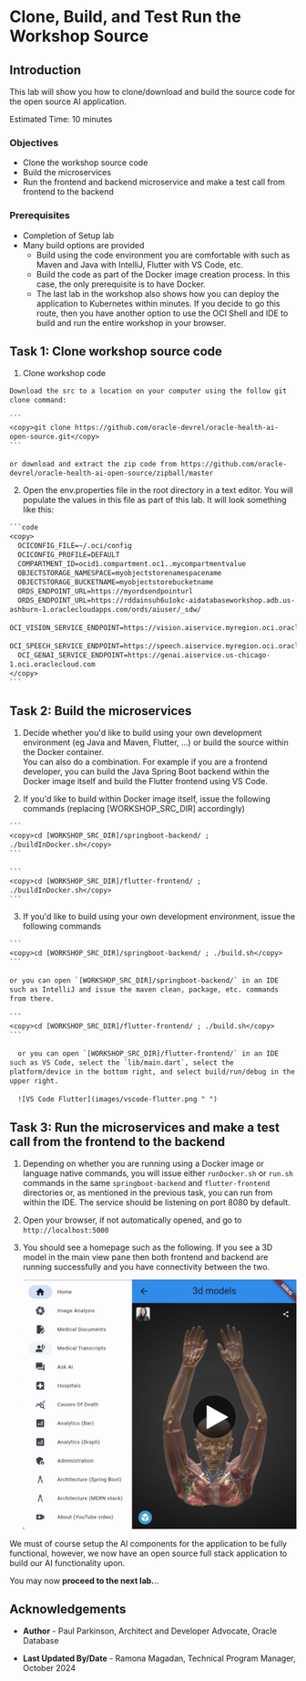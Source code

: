 # Clone, Build, and Test Run the Workshop Source

## Introduction

This lab will show you how to clone/download and build the source code for the open source AI application.

Estimated Time:  10 minutes

### Objectives

-   Clone the workshop source code
-   Build the microservices
-   Run the frontend and backend microservice and make a test call from frontend to the backend

### Prerequisites

- Completion of Setup lab
- Many build options are provided
  - Build using the code environment you are comfortable with such as Maven and Java with IntelliJ, Flutter with VS Code, etc.
  - Build the code as part of the Docker image creation process.  In this case, the only prerequisite is to have Docker.
  - The last lab in the workshop also shows how you can deploy the application to Kubernetes within minutes.  If you decide to go this route, then you have another option to use the OCI Shell and IDE to build and run the entire workshop in your browser.

## Task 1: Clone workshop source code

   1. Clone workshop code

    Download the src to a location on your computer using the follow git clone command:

    ```
    <copy>git clone https://github.com/oracle-devrel/oracle-health-ai-open-source.git</copy>
    ```

    or download and extract the zip code from https://github.com/oracle-devrel/oracle-health-ai-open-source/zipball/master

   2. Open the env.properties file in the root directory in a text editor. You will populate the values in this file as part of this lab. It will look something like this:

    ```code
    <copy>
      OCICONFIG_FILE=~/.oci/config
      OCICONFIG_PROFILE=DEFAULT
      COMPARTMENT_ID=ocid1.compartment.oc1..mycompartmentvalue
      OBJECTSTORAGE_NAMESPACE=myobjectstorenamespacename
      OBJECTSTORAGE_BUCKETNAME=myobjectstorebucketname
      ORDS_ENDPOINT_URL=https://myordsendpointurl
      ORDS_ENDPOINT_URL=https://rddainsuh6u1okc-aidatabaseworkshop.adb.us-ashburn-1.oraclecloudapps.com/ords/aiuser/_sdw/
      OCI_VISION_SERVICE_ENDPOINT=https://vision.aiservice.myregion.oci.oraclecloud.com
      OCI_SPEECH_SERVICE_ENDPOINT=https://speech.aiservice.myregion.oci.oraclecloud.com
      OCI_GENAI_SERVICE_ENDPOINT=https://genai.aiservice.us-chicago-1.oci.oraclecloud.com
    </copy>
    ```

## Task 2: Build the microservices

   1. Decide whether you'd like to build using your own development environment (eg Java and Maven, Flutter, ...) or build the source within the Docker container.  
      You can also do a combination.  For example if you are a frontend developer, you can build the Java Spring Boot backend within the Docker image itself and build the Flutter frontend using VS Code.

   2. If you'd like to build within Docker image itself, issue the following commands (replacing [WORKSHOP_SRC_DIR] accordingly)

    ```
    <copy>cd [WORKSHOP_SRC_DIR]/springboot-backend/ ; ./buildInDocker.sh</copy>
    ```

    ```
    <copy>cd [WORKSHOP_SRC_DIR]/flutter-frontend/ ; ./buildInDocker.sh</copy>
    ```


   3. If you'd like to build using your own development environment, issue the following commands

    ```
    <copy>cd [WORKSHOP_SRC_DIR]/springboot-backend/ ; ./build.sh</copy>
    ```
    
    or you can open `[WORKSHOP_SRC_DIR]/springboot-backend/` in an IDE such as IntelliJ and issue the maven clean, package, etc. commands from there.

    ```
    <copy>cd [WORKSHOP_SRC_DIR]/flutter-frontend/ ; ./build.sh</copy>
    ```

      or you can open `[WORKSHOP_SRC_DIR]/flutter-frontend/` in an IDE such as VS Code, select the `lib/main.dart`, select the platform/device in the bottom right, and select build/run/debug in the upper right.

      ![VS Code Flutter](images/vscode-flutter.png " ")


## Task 3: Run the microservices and make a test call from the frontend to the backend

   1. Depending on whether you are running using a Docker image or language native commands, you will issue either `runDocker.sh` or `run.sh` commands in the same `springboot-backend` and `flutter-frontend` directories or, as mentioned in the previous task, you can run from within the IDE. The service should be listening on port 8080 by default.


   2. Open your browser, if not automatically opened, and go to `http://localhost:5000`


   3. You should see a homepage such as the following.  If you see a 3D model in the main view pane then both frontend and backend are running successfully and you have connectivity between the two.

       ![Flutter Home Page](images/flutterhomepage.png " ")

We must of course setup the AI components for the application to be fully functional, however, we now have an open source full stack application to build our AI functionality upon.

You may now **proceed to the next lab.**..

## Acknowledgements

* **Author** - Paul Parkinson, Architect and Developer Advocate, Oracle Database

* **Last Updated By/Date** - Ramona Magadan, Technical Program Manager, October 2024
